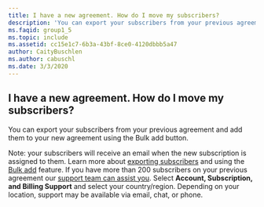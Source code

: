```yaml
---
title: I have a new agreement. How do I move my subscribers?
description: 'You can export your subscribers from your previous agreement and add them to your new agreement using the Bulk add button. Note: your...'
ms.faqid: group1_5
ms.topic: include
ms.assetid: cc15e1c7-6b3a-43bf-8ce0-4120dbbb5a47
author: CaityBuschlen
ms.author: cabuschl
ms.date: 3/3/2020
---
```


## I have a new agreement.  How do I move my subscribers?

You can export your subscribers from your previous agreement and add them to your new agreement using the Bulk add button.

Note: your subscribers will receive an email when the new subscription is assigned to them. Learn more about [exporting subscribers](../../../../exporting-subscriptions.md) and using the [Bulk add](../../../../assign-license-bulk.md) feature. If you have more than 200 subscribers on your previous agreement our [support team can assist you](https://visualstudio.microsoft.com/subscriptions/support/#talktous). Select **Account, Subscription, and Billing Support** and select your country/region. Depending on your location, support may be available via email, chat, or phone.